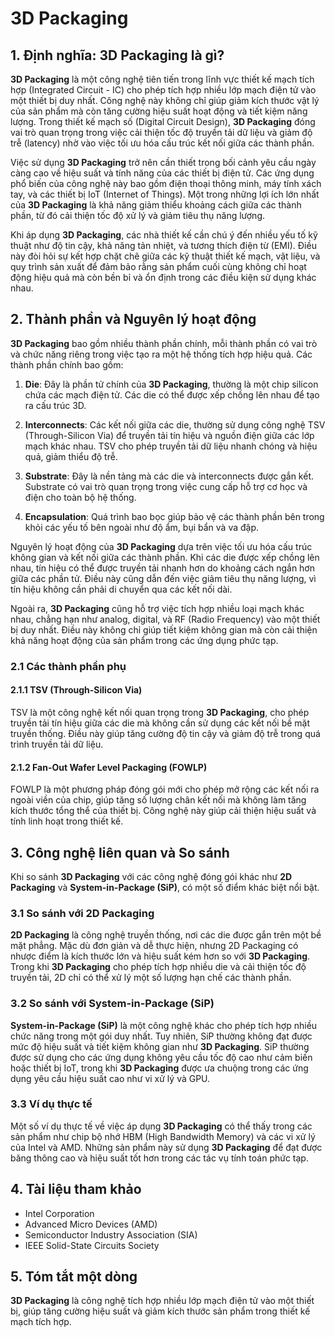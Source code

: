 # 3D Packaging

## 1. Định nghĩa: **3D Packaging** là gì?
**3D Packaging** là một công nghệ tiên tiến trong lĩnh vực thiết kế mạch tích hợp (Integrated Circuit - IC) cho phép tích hợp nhiều lớp mạch điện tử vào một thiết bị duy nhất. Công nghệ này không chỉ giúp giảm kích thước vật lý của sản phẩm mà còn tăng cường hiệu suất hoạt động và tiết kiệm năng lượng. Trong thiết kế mạch số (Digital Circuit Design), **3D Packaging** đóng vai trò quan trọng trong việc cải thiện tốc độ truyền tải dữ liệu và giảm độ trễ (latency) nhờ vào việc tối ưu hóa cấu trúc kết nối giữa các thành phần.

Việc sử dụng **3D Packaging** trở nên cần thiết trong bối cảnh yêu cầu ngày càng cao về hiệu suất và tính năng của các thiết bị điện tử. Các ứng dụng phổ biến của công nghệ này bao gồm điện thoại thông minh, máy tính xách tay, và các thiết bị IoT (Internet of Things). Một trong những lợi ích lớn nhất của **3D Packaging** là khả năng giảm thiểu khoảng cách giữa các thành phần, từ đó cải thiện tốc độ xử lý và giảm tiêu thụ năng lượng.

Khi áp dụng **3D Packaging**, các nhà thiết kế cần chú ý đến nhiều yếu tố kỹ thuật như độ tin cậy, khả năng tản nhiệt, và tương thích điện từ (EMI). Điều này đòi hỏi sự kết hợp chặt chẽ giữa các kỹ thuật thiết kế mạch, vật liệu, và quy trình sản xuất để đảm bảo rằng sản phẩm cuối cùng không chỉ hoạt động hiệu quả mà còn bền bỉ và ổn định trong các điều kiện sử dụng khác nhau.

## 2. Thành phần và Nguyên lý hoạt động
**3D Packaging** bao gồm nhiều thành phần chính, mỗi thành phần có vai trò và chức năng riêng trong việc tạo ra một hệ thống tích hợp hiệu quả. Các thành phần chính bao gồm:

1. **Die**: Đây là phần tử chính của **3D Packaging**, thường là một chip silicon chứa các mạch điện tử. Các die có thể được xếp chồng lên nhau để tạo ra cấu trúc 3D.
   
2. **Interconnects**: Các kết nối giữa các die, thường sử dụng công nghệ TSV (Through-Silicon Via) để truyền tải tín hiệu và nguồn điện giữa các lớp mạch khác nhau. TSV cho phép truyền tải dữ liệu nhanh chóng và hiệu quả, giảm thiểu độ trễ.

3. **Substrate**: Đây là nền tảng mà các die và interconnects được gắn kết. Substrate có vai trò quan trọng trong việc cung cấp hỗ trợ cơ học và điện cho toàn bộ hệ thống.

4. **Encapsulation**: Quá trình bao bọc giúp bảo vệ các thành phần bên trong khỏi các yếu tố bên ngoài như độ ẩm, bụi bẩn và va đập.

Nguyên lý hoạt động của **3D Packaging** dựa trên việc tối ưu hóa cấu trúc không gian và kết nối giữa các thành phần. Khi các die được xếp chồng lên nhau, tín hiệu có thể được truyền tải nhanh hơn do khoảng cách ngắn hơn giữa các phần tử. Điều này cũng dẫn đến việc giảm tiêu thụ năng lượng, vì tín hiệu không cần phải di chuyển qua các kết nối dài.

Ngoài ra, **3D Packaging** cũng hỗ trợ việc tích hợp nhiều loại mạch khác nhau, chẳng hạn như analog, digital, và RF (Radio Frequency) vào một thiết bị duy nhất. Điều này không chỉ giúp tiết kiệm không gian mà còn cải thiện khả năng hoạt động của sản phẩm trong các ứng dụng phức tạp.

### 2.1 Các thành phần phụ
#### 2.1.1 TSV (Through-Silicon Via)
TSV là một công nghệ kết nối quan trọng trong **3D Packaging**, cho phép truyền tải tín hiệu giữa các die mà không cần sử dụng các kết nối bề mặt truyền thống. Điều này giúp tăng cường độ tin cậy và giảm độ trễ trong quá trình truyền tải dữ liệu.

#### 2.1.2 Fan-Out Wafer Level Packaging (FOWLP)
FOWLP là một phương pháp đóng gói mới cho phép mở rộng các kết nối ra ngoài viền của chip, giúp tăng số lượng chân kết nối mà không làm tăng kích thước tổng thể của thiết bị. Công nghệ này giúp cải thiện hiệu suất và tính linh hoạt trong thiết kế.

## 3. Công nghệ liên quan và So sánh
Khi so sánh **3D Packaging** với các công nghệ đóng gói khác như **2D Packaging** và **System-in-Package (SiP)**, có một số điểm khác biệt nổi bật. 

### 3.1 So sánh với 2D Packaging
**2D Packaging** là công nghệ truyền thống, nơi các die được gắn trên một bề mặt phẳng. Mặc dù đơn giản và dễ thực hiện, nhưng 2D Packaging có nhược điểm là kích thước lớn và hiệu suất kém hơn so với **3D Packaging**. Trong khi **3D Packaging** cho phép tích hợp nhiều die và cải thiện tốc độ truyền tải, 2D chỉ có thể xử lý một số lượng hạn chế các thành phần.

### 3.2 So sánh với System-in-Package (SiP)
**System-in-Package (SiP)** là một công nghệ khác cho phép tích hợp nhiều chức năng trong một gói duy nhất. Tuy nhiên, SiP thường không đạt được mức độ hiệu suất và tiết kiệm không gian như **3D Packaging**. SiP thường được sử dụng cho các ứng dụng không yêu cầu tốc độ cao như cảm biến hoặc thiết bị IoT, trong khi **3D Packaging** được ưa chuộng trong các ứng dụng yêu cầu hiệu suất cao như vi xử lý và GPU.

### 3.3 Ví dụ thực tế
Một số ví dụ thực tế về việc áp dụng **3D Packaging** có thể thấy trong các sản phẩm như chip bộ nhớ HBM (High Bandwidth Memory) và các vi xử lý của Intel và AMD. Những sản phẩm này sử dụng **3D Packaging** để đạt được băng thông cao và hiệu suất tốt hơn trong các tác vụ tính toán phức tạp.

## 4. Tài liệu tham khảo
- Intel Corporation
- Advanced Micro Devices (AMD)
- Semiconductor Industry Association (SIA)
- IEEE Solid-State Circuits Society

## 5. Tóm tắt một dòng
**3D Packaging** là công nghệ tích hợp nhiều lớp mạch điện tử vào một thiết bị, giúp tăng cường hiệu suất và giảm kích thước sản phẩm trong thiết kế mạch tích hợp.